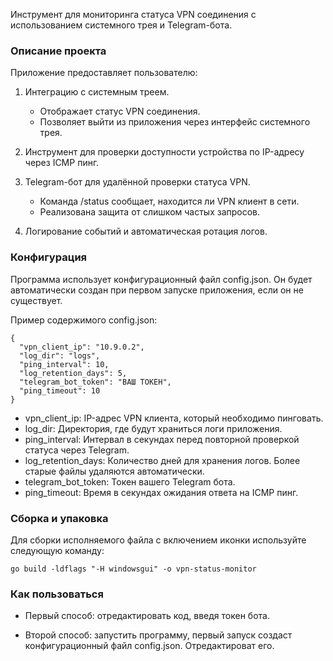 Инструмент для мониторинга статуса VPN соединения с использованием системного трея и Telegram-бота.

### Описание проекта

Приложение предоставляет пользователю:

1. Интеграцию с системным треем.
   - Отображает статус VPN соединения.
   - Позволяет выйти из приложения через интерфейс системного трея.

2. Инструмент для проверки доступности устройства по IP-адресу через ICMP пинг.

3. Telegram-бот для удалённой проверки статуса VPN.
   - Команда /status сообщает, находится ли VPN клиент в сети.
   - Реализована защита от слишком частых запросов.

4. Логирование событий и автоматическая ротация логов.

### Конфигурация

Программа использует конфигурационный файл config.json. Он будет автоматически создан при первом запуске приложения, если он не существует.

Пример содержимого config.json:

    {
      "vpn_client_ip": "10.9.0.2",
      "log_dir": "logs",
      "ping_interval": 10,
      "log_retention_days": 5,
      "telegram_bot_token": "ВАШ ТОКЕН",
      "ping_timeout": 10
    }

- vpn_client_ip: IP-адрес VPN клиента, который необходимо пинговать.
- log_dir: Директория, где будут храниться логи приложения.
- ping_interval: Интервал в секундах перед повторной проверкой статуса через Telegram.
- log_retention_days: Количество дней для хранения логов. Более старые файлы удаляются автоматически.
- telegram_bot_token: Токен вашего Telegram бота.
- ping_timeout: Время в секундах ожидания ответа на ICMP пинг.

### Сборка и упаковка

Для сборки исполняемого файла с включением иконки используйте следующую команду:

    go build -ldflags "-H windowsgui" -o vpn-status-monitor


### Как пользоваться

- Первый способ: отредактировать код, введя токен бота.

- Второй способ: запустить программу, первый запуск создаст конфигурационный файл config.json. Отредактироват его. 
